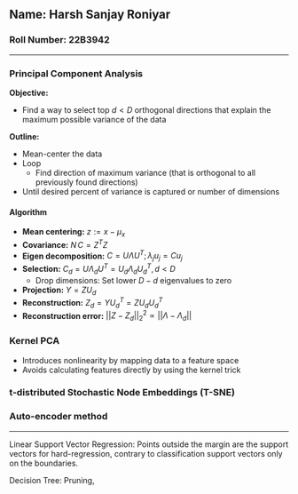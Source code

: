 ## Name: Harsh Sanjay Roniyar
### Roll Number: 22B3942
---
### Principal Component Analysis

**Objective:**
- Find a way to select top $d < D$ orthogonal directions that explain the maximum possible variance of the data

**Outline:**
- Mean-center the data
- Loop
	- Find direction of maximum variance (that is orthogonal to all previously found directions)
- Until desired percent of variance is captured or number of dimensions
#### Algorithm

- **Mean centering:** $z := x - \mu_x$
- **Covariance:** $N \, C = Z^T Z$
- **Eigen decomposition:** $C = U \Lambda U^T ; \, \lambda_j u_j = C u_j$
- **Selection:** $C_d = U \Lambda_d U^T = U_d \Lambda_d U_d^T, \, d < D$
	- Drop dimensions: Set lower $D - d$ eigenvalues to zero
- **Projection:** $Y = Z U_d$
- **Reconstruction:** $Z_d = Y U_d^T = Z U_d U_d^T$
- **Reconstruction error:** $||Z - Z_d||_2^2 \propto ||\Lambda - \Lambda_d||$

### Kernel PCA
- Introduces nonlinearity by mapping data to a feature space
- Avoids calculating features directly by using the kernel trick
### t-distributed Stochastic Node Embeddings (T-SNE)

### Auto-encoder method

---
Linear Support Vector Regression: Points outside the margin are the support vectors for hard-regression, contrary to classification support vectors only on the boundaries.

Decision Tree: Pruning, 

